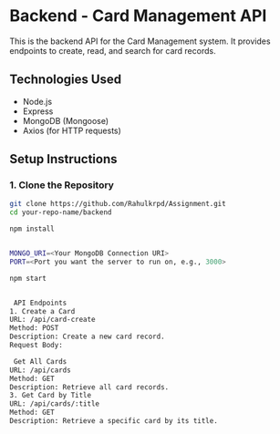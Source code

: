 # Backend - Card Management API

This is the backend API for the Card Management system. It provides endpoints to create, read, and search for card records.

## Technologies Used

- Node.js
- Express
- MongoDB (Mongoose)
- Axios (for HTTP requests)

## Setup Instructions

### 1. Clone the Repository

```bash
git clone https://github.com/Rahulkrpd/Assignment.git
cd your-repo-name/backend

npm install


MONGO_URI=<Your MongoDB Connection URI>
PORT=<Port you want the server to run on, e.g., 3000>

npm start


 API Endpoints
1. Create a Card
URL: /api/card-create
Method: POST
Description: Create a new card record.
Request Body:

 Get All Cards
URL: /api/cards
Method: GET
Description: Retrieve all card records.
3. Get Card by Title
URL: /api/cards/:title
Method: GET
Description: Retrieve a specific card by its title.
